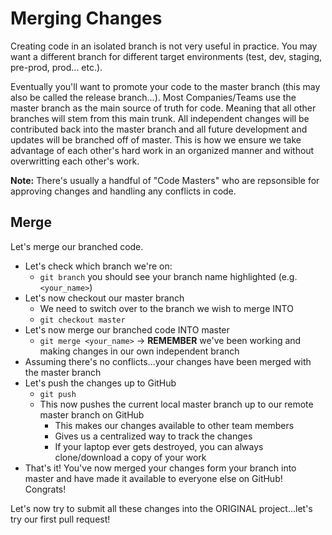 # Merging Changes

Creating code in an isolated branch is not very useful in practice.  You may want a different branch for different target environments (test, dev, staging, pre-prod, prod... etc.).

Eventually you'll want to promote your code to the master branch (this may also be called the release branch...).  Most Companies/Teams use the master branch as the main source of truth for code.  Meaning that all other branches will stem from this main trunk.  All independent changes will be contributed back into the master branch and all future development and updates will be branched off of master.  This is how we ensure we take advantage of each other's hard work in an organized manner and without overwritting each other's work.  

**Note:** There's usually a handful of "Code Masters" who are repsonsible for approving changes and handling any conflicts in code.

## Merge

Let's merge our branched code.

- Let's check which branch we're on:
	- ```git branch``` you should see your branch name highlighted (e.g. ```<your_name>```)
- Let's now checkout our master branch
	- We need to switch over to the branch we wish to merge INTO
	- ```git checkout master```
- Let's now merge our branched code INTO master
	- ```git merge <your_name>``` -> **REMEMBER** we've been working and making changes in our own independent branch
- Assuming there's no conflicts...your changes have been merged with the master branch
- Let's push the changes up to GitHub
	- ```git push```
	- This now pushes the current local master branch up to our remote master branch on GitHub
		- This makes our changes available to other team members
		- Gives us a centralized way to track the changes
		- If your laptop ever gets destroyed, you can always clone/download a copy of your work
- That's it! You've now merged your changes form your branch into master and have made it available to everyone else on GitHub! Congrats!

Let's now try to submit all these changes into the ORIGINAL project...let's try our first pull request!